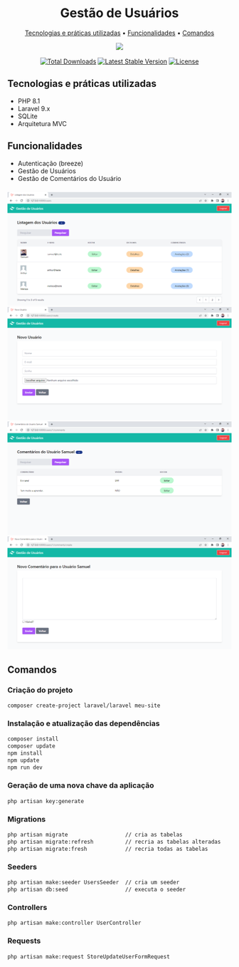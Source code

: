 <h1 align="center">
  Gestão de Usuários
</h1>
<p align="center">
  <a href="#tecnologias-e-práticas-utilizadas">Tecnologias e práticas utilizadas</a> •
  <a href="#funcionalidades">Funcionalidades</a> •
  <a href="#comandos">Comandos</a>
</p>

<p align="center">
  <a href="https://laravel.com" target="_blank">
    <img src="https://raw.githubusercontent.com/laravel/art/master/logo-lockup/5%20SVG/2%20CMYK/1%20Full%20Color/laravel-logolockup-cmyk-red.svg" width="400">
  </a>
</p>
<p align="center">
  <a href="https://packagist.org/packages/laravel/framework"><img src="https://img.shields.io/packagist/dt/laravel/framework" alt="Total Downloads"></a>
  <a href="https://packagist.org/packages/laravel/framework"><img src="https://img.shields.io/packagist/v/laravel/framework" alt="Latest Stable Version"></a>
  <a href="https://packagist.org/packages/laravel/framework"><img src="https://img.shields.io/packagist/l/laravel/framework" alt="License"></a>
</p>

## Tecnologias e práticas utilizadas
- PHP 8.1
- Laravel 9.x
- SQLite
- Arquitetura MVC

## Funcionalidades
- Autenticação (breeze)
- Gestão de Usuários
- Gestão de Comentários do Usuário

###

![alt text](https://raw.githubusercontent.com/samuel-oldra/GestaoDeUsuarios/main/README_IMGS/list_user.png)
![alt text](https://raw.githubusercontent.com/samuel-oldra/GestaoDeUsuarios/main/README_IMGS/create_user.png)
![alt text](https://raw.githubusercontent.com/samuel-oldra/GestaoDeUsuarios/main/README_IMGS/list_comment.png)
![alt text](https://raw.githubusercontent.com/samuel-oldra/GestaoDeUsuarios/main/README_IMGS/create_comment.png)

## Comandos

### Criação do projeto
```
composer create-project laravel/laravel meu-site
```

### Instalação e atualização das dependências
```
composer install
composer update
npm install
npm update
npm run dev
```

### Geração de uma nova chave da aplicação
```
php artisan key:generate
```

### Migrations
```
php artisan migrate                  // cria as tabelas
php artisan migrate:refresh          // recria as tabelas alteradas
php artisan migrate:fresh            // recria todas as tabelas
```

### Seeders
```
php artisan make:seeder UsersSeeder  // cria um seeder
php artisan db:seed                  // executa o seeder
```

### Controllers
```
php artisan make:controller UserController
```

### Requests
```
php artisan make:request StoreUpdateUserFormRequest
```
